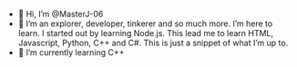 - 👋 Hi, I’m @MasterJ-06
- 👀 I’m an explorer, developer, tinkerer and so much more. I’m here to learn. I started out by learning Node.js. This lead me to learn HTML, Javascript, Python, C++ and C#. This is just a snippet of what I’m up to.
- 🌱 I’m currently learning C++
<!--- - 📫 How to reach me ... --->

<!---
MasterJ-06/MasterJ-06 is a ✨ special ✨ repository because its `README.md` (this file) appears on your GitHub profile.
You can click the Preview link to take a look at your changes.
--->
